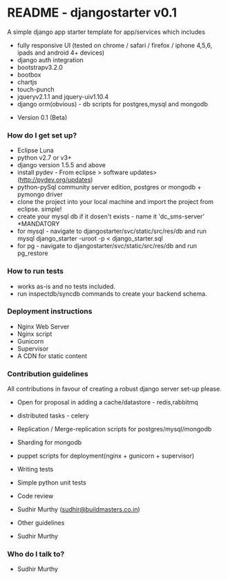 # README - djangostarter v0.1 #

A simple django app starter template for app/services which includes
- fully responsive UI (tested on chrome / safari / firefox / iphone 4,5,6, ipads and android 4+ devices)
- django auth integration
- bootstrapv3.2.0
- bootbox
- chartjs
- touch-punch
- jqueryv2.1.1 and jquery-uiv1.10.4 
- django orm(obvious) - db scripts for postgres,mysql and mongodb

* Version 0.1 (Beta)

### How do I get set up? ###

* Eclipse Luna
* python v2.7 or v3+
* django version 1.5.5 and above
* install pydev - From eclipse > software updates> (http://pydev.org/updates)
* python-pySql community server edition, postgres or mongodb + pymongo driver
* clone the project into your local machine and import the project from eclipse. simple!
* create your mysql db if it dosen't exists - name it 'dc_sms-server' *MANDATORY
* for mysql - navigate to djangostarter/svc/static/src/res/db and run mysql django_starter -uroot -p < django_starter.sql
* for pg    - navigate to djangostarter/svc/static/src/res/db and run pg_restore

### How to run tests
*  works as-is and no tests included.
*  run inspectdb/syncdb commands to create your backend schema.

### Deployment instructions

* Nginx Web Server
* Nginx script
* Gunicorn
* Supervisor
* A CDN for static content

### Contribution guidelines ###
All contributions in favour of creating a robust django server set-up please.

* Open for proposal in adding a cache/datastore - redis,rabbitmq
* distributed tasks - celery
* Replication / Merge-replication scripts for postgres/mysql/mongodb
* Sharding for mongodb
* puppet scripts for deployment(nginx + gunicorn + supervisor)

* Writing tests
- Simple python unit tests

* Code review
- Sudhir Murthy (sudhir@buildmasters.co.in)

* Other guidelines
- Sudhir Murthy

### Who do I talk to? ###

* Sudhir Murthy
